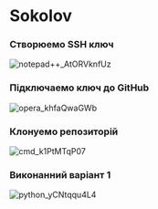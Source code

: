 # Sokolov
### Створюемо SSH ключ
![notepad++_AtORVknfUz](https://user-images.githubusercontent.com/86652974/124105715-2c54a500-da6c-11eb-835c-3301c3a67d27.png)
### Підключаемо ключ до GitHub
![opera_khfaQwaGWb](https://user-images.githubusercontent.com/86652974/124105784-3ecede80-da6c-11eb-8e97-796860f314ef.png)
### Клонуемо репозиторій
![cmd_k1PtMTqP07](https://user-images.githubusercontent.com/86652974/124101113-b3534e80-da67-11eb-980b-3703daa62eda.png)
### Виконанний варіант 1
![python_yCNtqqu4L4](https://user-images.githubusercontent.com/86652974/124101381-f7465380-da67-11eb-8805-6c3a65aff1dd.png)
